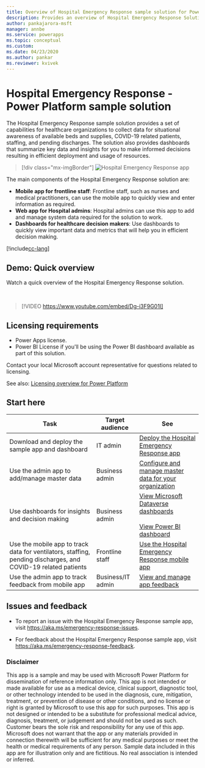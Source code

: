 ```yaml
---
title: Overview of Hospital Emergency Response sample solution for Power Platform | Microsoft Docs
description: Provides an overview of Hospital Emergency Response Solution.
author: pankajarora-msft
manager: annbe
ms.service: powerapps
ms.topic: conceptual
ms.custom: 
ms.date: 04/23/2020
ms.author: pankar
ms.reviewer: kvivek
---
```

# Hospital Emergency Response - Power Platform sample solution

The Hospital Emergency Response sample solution provides a set of capabilities for healthcare organizations to collect data for situational awareness of available beds and supplies, COVID-19 related patients, staffing, and pending discharges. The solution also provides dashboards that summarize key data and insights for you to make informed decisions resulting in efficient deployment and usage of resources.

> [!div class="mx-imgBorder"] 
> ![Hospital Emergency Response app](media/conf-ermerg-response-solution-overview.png)

The main components of the Hospital Emergency Response solution are:

- **Mobile app for frontline staff**: Frontline staff, such as nurses and medical practitioners, can use the mobile app to quickly view and enter information as required.
- **Web app for Hospital admins**: Hospital admins can use this app to add and manage system data required for the solution to work.
- **Dashboards for healthcare decision makers**: Use dashboards to quickly view important data and metrics that will help you in efficient decision making.

[!include[cc-lang](includes/cc-lang.md)]


## Demo: Quick overview

Watch a quick overview of the Hospital Emergency Response solution.

<br/>

> [!VIDEO https://www.youtube.com/embed/Dg-i3F9G01I]

## Licensing requirements

- Power Apps license.
- Power BI License if you'll be using the Power BI dashboard available as part of this solution.

Contact your local Microsoft account representative for questions related to licensing.

See also: [Licensing overview for Power Platform](https://docs.microsoft.com/power-platform/admin/pricing-billing-skus)

## Start here

|Task | Target audience|See|
|--|--|--|
|Download and deploy the sample app and dashboard|IT admin|[Deploy the Hospital Emergency Response app](deploy-configure.md)|
|Use the admin app to add/manage master data|Business admin|[Configure and manage master data for your organization](configure-data-reporting.md#configure-and-manage-master-data-for-your-organization)|
|Use dashboards for insights and decision making|Business admin|[View Microsoft Dataverse dashboards](configure-data-reporting.md#view-common-data-service-dashboards)<br/><br/>[View Power BI dashboard](configure-data-reporting.md#view-power-bi-dashboard)|
|Use the mobile app to track data for ventilators, staffing, pending discharges, and COVID-19 related patients|Frontline staff|[Use the Hospital Emergency Response mobile app](use.md)
|Use the admin app to track feedback from mobile app|Business/IT admin|[View and manage app feedback](configure-data-reporting.md#view-and-manage-app-feedback)|


## Issues and feedback

- To report an issue with the Hospital Emergency Response sample app, visit <https://aka.ms/emergency-response-issues>.

- For feedback about the Hospital Emergency Response sample app, visit <https://aka.ms/emergency-response-feedback>.

### Disclaimer

This app is a sample and may be used with Microsoft Power Platform for dissemination of reference information only. This app is not intended or made available for use as a medical device, clinical support, diagnostic tool, or other technology intended to be used in the diagnosis, cure, mitigation, treatment, or prevention of disease or other conditions, and no license or right is granted by Microsoft to use this app for such purposes. This app is not designed or intended to be a substitute for professional medical advice, diagnosis, treatment, or judgement and should not be used as such. Customer bears the sole risk and responsibility for any use of this app. Microsoft does not warrant that the app or any materials provided in connection therewith will be sufficient for any medical purposes or meet the health or medical requirements of any person. Sample data included in this app are for illustration only and are fictitious. No real association is intended or inferred.
